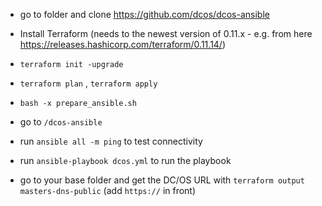 * go to folder and clone https://github.com/dcos/dcos-ansible
* Install Terraform (needs to the newest version of 0.11.x - e.g. from here https://releases.hashicorp.com/terraform/0.11.14/)
* `terraform init -upgrade`
* `terraform plan` , `terraform apply`
* `bash -x prepare_ansible.sh`
* go to `/dcos-ansible`
* run `ansible all -m ping` to test connectivity 
* run `ansible-playbook dcos.yml` to run the playbook

* go to your base folder and get the DC/OS URL with `terraform output masters-dns-public` (add `https://` in front)
